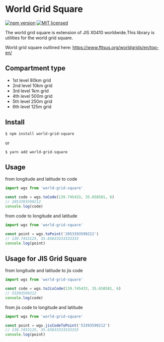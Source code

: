 # World Grid Square
[![npm version](https://badge.fury.io/js/global-mercator.svg)](https://badge.fury.io/js/world-grid-square)
[![MIT licensed](https://img.shields.io/badge/license-MIT-blue.svg)](https://raw.githubusercontent.com/glassonion1/world-grid-square-ts/main/LICENSE)

The world grid square is extension of JIS X0410 worldwide.This library is utilities for the world grid square.

World grid square outlined here: https://www.fttsus.org/worldgrids/en/top-en/

## Compartment type
- 1st level 80km grid
- 2nd level 10km grid
- 3rd level 1km grid
- 4th level 500m grid
- 5th level 250m grid
- 6th level 125m grid

## Install
```
$ npm install world-grid-square
```
or
```
$ yarn add world-grid-square
```

## Usage
from longitude and latitude to code
```ts
import wgs from 'world-grid-square'

const code = wgs.toCode(139.745433, 35.658581, 6)
// 2053393599212
console.log(code)
```
from code to longitude and latitude
```ts
import wgs from 'world-grid-square'

const point = wgs.toPoint('2053393599212')
// 139.7453125, 35.65833333333333
console.log(point)
```
## Usage for JIS Grid Square
from longitude and latitude to jis code
```ts
import wgs from 'world-grid-square'

const code = wgs.toJisCode(139.745433, 35.658581, 6)
// 53393599212
console.log(code)
```
from jis code to longitude and latitude
```ts
import wgs from 'world-grid-square'

const point = wgs.jisCodeToPoint('53393599212')
// 139.7453125, 35.65833333333333
console.log(point)
```

